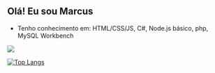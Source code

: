 ## Olá! Eu sou Marcus

- Tenho conhecimento em: HTML/CSS/JS, C#, Node.js básico, php, MySQL Workbench 

<picture>
<source
  srcset="https://github-readme-stats.vercel.app/api?username=Marcus-Calegar&show_icons=true&theme=dark"
  media="(prefers-color-scheme: dark)"
/>
<source
  srcset="https://github-readme-stats.vercel.app/api?username=Marcus-Calegar&show_icons=true"
  media="(prefers-color-scheme: light), (prefers-color-scheme: no-preference)"
/>
<img src="https://github-readme-stats.vercel.app/api?username=Marcus-Calegar&show_icons=true" />
</picture>

[![Top Langs](https://github-readme-stats.vercel.app/api/top-langs/?username=Marcus-Calegar&layout=compact&theme=dark)](https://github.com/Marcus-Calegar/github-readme-stats)
